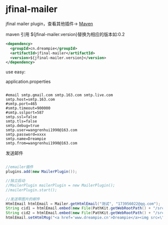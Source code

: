 jfinal-mailer
============

jfinal  mailer  plugin，查看其他插件-> [Maven](http://search.maven.org/#search%7Cga%7C1%7Ccn.dreampie)

maven 引用  ${jfinal-mailer.version}替换为相应的版本如:0.2

```xml
<dependency>
  <groupId>cn.dreampie</groupId>
  <artifactId>jfinal-mailer</artifactId>
  <version>${jfinal-mailer.version}</version>
</dependency>
```

use  easy:


application.properties

```properties

#email smtp.gmail.com smtp.163.com smtp.live.com
smtp.host=smtp.163.com
#smtp.port=465
#smtp.timeout=900000
#smtp.sslport=587
smtp.ssl=false
smtp.tls=false
smtp.debug=true
smtp.user=wangrenhui1990@163.com
smtp.password=xxxx
smtp.name=Dreampie
smtp.from=wangrenhui1990@163.com

```
发送邮件

```java

//emailer插件
plugins.add(new MailerPlugin());

//独立启动
//MailerPlugin mailerPlugin = new MailerPlugin();
//mailerPlugin.start();

//发送带图片的邮件
HtmlEmail htmlEmail = Mailer.getHtmlEmail("测试", "173956022@qq.com");
String cid1 = htmlEmail.embed(new File(PathKit.getWebRootPath() + "/src/main/webapp/image/favicon.ico"), "1");
String cid2 = htmlEmail.embed(new File(PathKit.getWebRootPath() + "/src/main/webapp/image/app/logo.png"), "2");
htmlEmail.setHtmlMsg("<a href='www.dreampie.cn'>Dreampie</a><img src=\"cid:" + cid1 + "\"'/><img src=\"cid:" + cid2 + "\"'/>");

```